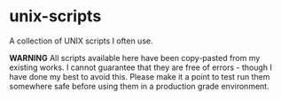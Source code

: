 # unix-scripts
A collection of UNIX scripts I often use. 

**WARNING**
All scripts available here have been copy-pasted from my existing works. 
I cannot guarantee that they are free of errors - though I have done my best to avoid this.
Please make it a point to test run them somewhere safe before using them in a production grade environment.
